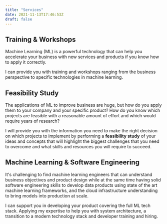 ```yaml
---
title: "Services"
date: 2021-11-13T17:46:53Z
draft: false 
---
```


## Training & Workshops
Machine Learning (ML) is a powerful technology that can help you accelerate your
business with new services and products if you know how to apply it correctly.

I can provide you with training and workshops ranging from the business
perspective to specific technologies in machine learning.

## Feasibility Study
The applications of ML to improve business are huge, but how do you apply them
to your company and your specific product? How do you know which projects are
feasible with a reasonable amount of effort and which would require years of
research?

I will provide you with the information you need to make the right decision  on
which projects to implement by performing a **feasibility study** of your ideas
and concepts that will highlight the biggest challenges
that you need to overcome and what skills and resources you will require to succeed.

## Machine Learning & Software Engineering
It's challenging to find machine learning engineers that can understand business
objectives and product design while at the same time having solid software
engineering skills to develop data products using state of the art machine
learning frameworks, and the cloud infrastructure understanding to bring models
into production at scale.

I can support you in developing your product covering the full ML tech stack.
Applying my expertise to help you with system architecture, a transition to a
modern technology stack and developer training and hiring.
